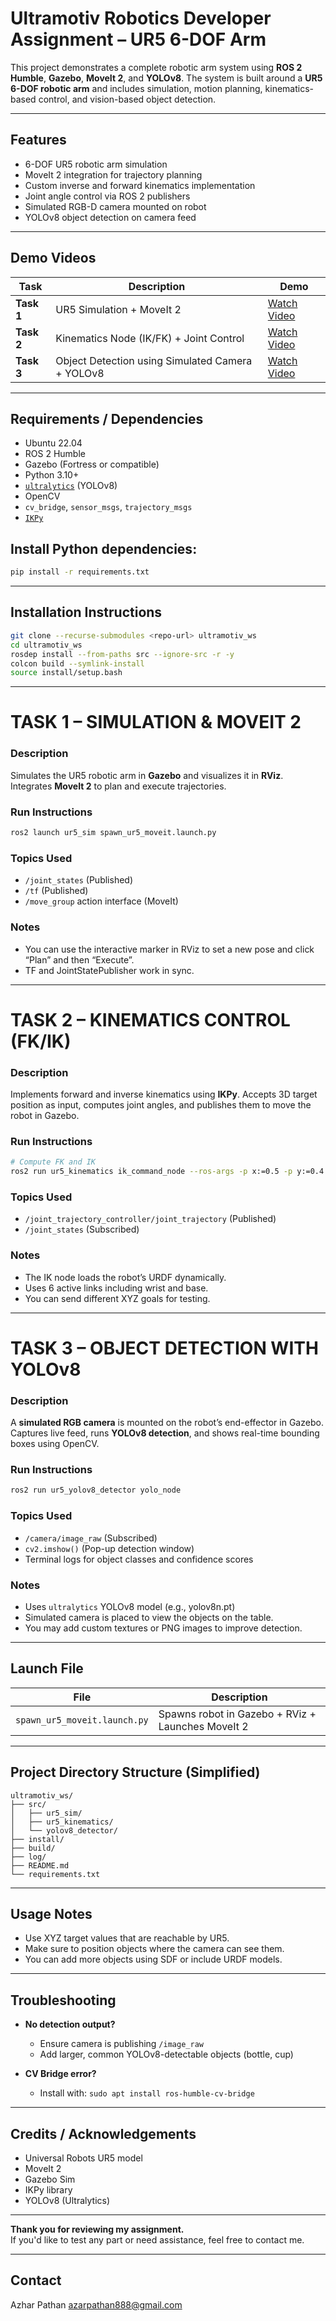 # Ultramotiv Robotics Developer Assignment – UR5 6-DOF Arm

This project demonstrates a complete robotic arm system using **ROS 2 Humble**, **Gazebo**, **MoveIt 2**, and **YOLOv8**. The system is built around a **UR5 6-DOF robotic arm** and includes simulation, motion planning, kinematics-based control, and vision-based object detection.

---

## Features

- 6-DOF UR5 robotic arm simulation
- MoveIt 2 integration for trajectory planning
- Custom inverse and forward kinematics implementation
- Joint angle control via ROS 2 publishers
- Simulated RGB-D camera mounted on robot
- YOLOv8 object detection on camera feed

---

## Demo Videos

| Task       | Description                                      | Demo                                                                                                |
| ---------- | ------------------------------------------------ | --------------------------------------------------------------------------------------------------- |
| **Task 1** | UR5 Simulation + MoveIt 2                        | [Watch Video](https://drive.google.com/drive/folders/1xwrO1HW_mbubSeiclnIKP5XYTQKB_fHX?usp=sharing) |
| **Task 2** | Kinematics Node (IK/FK) + Joint Control          | [Watch Video](https://drive.google.com/drive/folders/1xycqfqOt0hPft47nLs3ByNjxfzmWaL4W?usp=sharing) |
| **Task 3** | Object Detection using Simulated Camera + YOLOv8 | [Watch Video](https://drive.google.com/drive/folders/1y4LrgmBsd4sU1jxTrJPT2myHaOVmtyBN?usp=sharing) |

---

##  Requirements / Dependencies

- Ubuntu 22.04
- ROS 2 Humble
- Gazebo (Fortress or compatible)
- Python 3.10+
- [`ultralytics`](https://github.com/ultralytics/ultralytics) (YOLOv8)
- OpenCV
- `cv_bridge`, `sensor_msgs`, `trajectory_msgs`
- [`IKPy`](https://github.com/Phylliade/ikpy)

## Install Python dependencies:

```bash
pip install -r requirements.txt
```

---

## Installation Instructions

```bash
git clone --recurse-submodules <repo-url> ultramotiv_ws
cd ultramotiv_ws
rosdep install --from-paths src --ignore-src -r -y
colcon build --symlink-install
source install/setup.bash
```

---

# TASK 1 – SIMULATION & MOVEIT 2

### Description

Simulates the UR5 robotic arm in **Gazebo** and visualizes it in **RViz**. Integrates **MoveIt 2** to plan and execute trajectories.

### Run Instructions

```bash
ros2 launch ur5_sim spawn_ur5_moveit.launch.py
```

### Topics Used

- `/joint_states` (Published)
- `/tf` (Published)
- `/move_group` action interface (MoveIt)

### Notes

- You can use the interactive marker in RViz to set a new pose and click “Plan” and then “Execute”.
- TF and JointStatePublisher work in sync.

---

# TASK 2 – KINEMATICS CONTROL (FK/IK)

### Description

Implements forward and inverse kinematics using **IKPy**. Accepts 3D target position as input, computes joint angles, and publishes them to move the robot in Gazebo.

### Run Instructions

```bash
# Compute FK and IK
ros2 run ur5_kinematics ik_command_node --ros-args -p x:=0.5 -p y:=0.4 -p z:=0.8
```

### Topics Used

- `/joint_trajectory_controller/joint_trajectory` (Published)
- `/joint_states` (Subscribed)

### Notes

- The IK node loads the robot’s URDF dynamically.
- Uses 6 active links including wrist and base.
- You can send different XYZ goals for testing.

---

#  TASK 3 – OBJECT DETECTION WITH YOLOv8

###  Description

A **simulated RGB camera** is mounted on the robot’s end-effector in Gazebo. Captures live feed, runs **YOLOv8 detection**, and shows real-time bounding boxes using OpenCV.

###  Run Instructions

```bash
ros2 run ur5_yolov8_detector yolo_node
```

### Topics Used

- `/camera/image_raw` (Subscribed)
- `cv2.imshow()` (Pop-up detection window)
- Terminal logs for object classes and confidence scores

### Notes

- Uses `ultralytics` YOLOv8 model (e.g., yolov8n.pt)
- Simulated camera is placed to view the objects on the table.
- You may add custom textures or PNG images to improve detection.

---

## Launch File

| File                         | Description                                       |
| ---------------------------- | ------------------------------------------------- |
| `spawn_ur5_moveit.launch.py` | Spawns robot in Gazebo + RViz + Launches MoveIt 2 |

---

## Project Directory Structure (Simplified)

```
ultramotiv_ws/
├── src/
│   ├── ur5_sim/
│   ├── ur5_kinematics/
│   └── yolov8_detector/
├── install/
├── build/
├── log/
├── README.md
└── requirements.txt
```

---

## Usage Notes

- Use XYZ target values that are reachable by UR5.
- Make sure to position objects where the camera can see them.
- You can add more objects using SDF or include URDF models.

---

## Troubleshooting

- **No detection output?**
  - Ensure camera is publishing `/image_raw`
  - Add larger, common YOLOv8-detectable objects (bottle, cup)

- **CV Bridge error?**
  - Install with: `sudo apt install ros-humble-cv-bridge`

---

## Credits / Acknowledgements

- Universal Robots UR5 model
- MoveIt 2
- Gazebo Sim
- IKPy library
- YOLOv8 (Ultralytics)

---

 **Thank you for reviewing my assignment.**  
 If you'd like to test any part or need assistance, feel free to contact me.

---
## Contact

Azhar Pathan
azarpathan888@gmail.com
